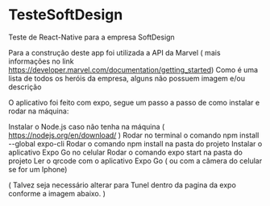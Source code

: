 # TesteSoftDesign
Teste de React-Native para a empresa SoftDesign

Para a construção deste app foi utilizada a API da Marvel ( mais informações no link https://developer.marvel.com/documentation/getting_started)
Como é uma lista de todos os heróis da empresa, alguns não possuem imagem e/ou descrição

O aplicativo foi feito com expo, segue um passo a passo de como instalar e rodar na máquina:

Instalar o Node.js caso não tenha na máquina ( https://nodejs.org/en/download/ )
Rodar no terminal o comando npm install --global expo-cli
Rodar o comando npm install na pasta do projeto
Instalar o aplicativo Expo Go no celular
Rodar o comando expo start na pasta do projeto
Ler o qrcode com o aplicativo Expo Go ( ou com a câmera do celular se for um Iphone)

( Talvez seja necessário alterar para Tunel dentro da pagina da expo conforme a imagem abaixo. )

